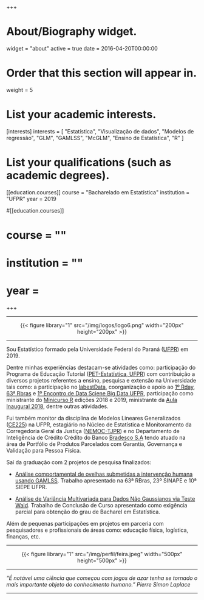 +++
# About/Biography widget.
widget = "about"
active = true
date = 2016-04-20T00:00:00

# Order that this section will appear in.
weight = 5

# List your academic interests.
[interests]
  interests = [
    "Estatística",
    "Visualização de dados",
    "Modelos de regressão",
    "GLM",
    "GAMLSS",
    "McGLM",
    "Ensino de Estatística",
    "R"
  ]

# List your qualifications (such as academic degrees).
[[education.courses]]
  course = "Bacharelado em Estatística"
  institution = "UFPR"
  year = 2019

#[[education.courses]]
#  course = ""
#  institution = ""
#  year =  
  
+++

---

<center>
{{< figure library="1" src="/img/logos/logo6.png" width="200px" height="200px" >}}
</center>

---

Sou Estatístico formado pela Universidade Federal do Paraná ([UFPR][ufpr]) em 2019. 

Dentre minhas experiências destacam-se atividades como: 
participação do Programa de Educação Tutorial ([PET-Estatística, UFPR][pet])
com contribuição a diversos projetos referentes a ensino, pesquisa e extensão na Universidade tais como: a participação no [labestData][ld], coorganização e apoio ao [1º Rday][rday], [63ª Rbras][rbras] e [1º Encontro de Data Sciene Big Data UFPR][dsbd], participação como ministrante do [Minicurso R][minicurso] edições 2018 e 2019, ministrante da [Aula Inaugural 2018][pse], dentre outras atividades. 

Fui também monitor da disciplina de Modelos Lineares Generalizados ([CE225][glm]) na UFPR, estagiário no Núcleo de Estatística e Monitoramento da Corregedoria Geral da Justiça ([NEMOC-TJPR][nemoc]) e no Departamento de Inteligência de Crédito Crédito do Banco [Bradesco S.A][bradesco] tendo atuado na área de Portfólio de Produtos Parcelados com Garantia, Governança e Validação para Pessoa Física.

Saí da graduação com 2 projetos de pesquisa finalizados:

 - [Análise comportamental de ovelhas submetidas a intervenção humana usando GAMLSS][ic]. Trabalho apresentado na 63ª RBras, 23º SINAPE e 10ª SIEPE UFPR.
 
 - [Análise de Variância Multivariada para Dados Não Gaussianos via Teste Wald][tcc]. Trabalho de Conclusão de Curso apresentado como exigência parcial para obtenção do grau de Bacharel em Estatística.

Além de pequenas participações em projetos em parceria com pesquisadores e profissionais de áreas como: educação física, logística, finanças, etc.

---

<center>
{{< figure library="1" src="/img/perfil/feira.jpeg" width="500px" height="500px" >}}
</center>

---

*“É notável uma ciência que começou com jogos de azar tenha se tornado o mais importante objeto do conhecimento humano.” Pierre Simon Laplace*

---

[pet]: https://pet-estatistica.github.io/site/

[nemoc]: https://www.tjpr.jus.br/corregedoria?p_p_id=36&p_p_lifecycle=0&p_p_state=maximized&p_p_mode=view&_36_struts_action=%2Fwiki%2Fview&p_r_p_185834411_nodeName=CORREGEDORIA-GERAL+DA+JUSTI%C3%87A&p_r_p_185834411_title=16.+NEMOC&p_r_p_185834411_nodeId=176942

[ufpr]: http://www.ufpr.br/portalufpr/

[glm]: https://docs.ufpr.br/~taconeli/CE22518/CE22518.html

[ld]: https://gitlab.c3sl.ufpr.br/pet-estatistica/labestData

[gamlss]: http://www.gamlss.com/

[sjp]: http://www.sjp.pr.gov.br/secretarias/secretaria-esporte-e-lazer/

[bradesco]: https://banco.bradesco/html/classic/index.shtm

[rday]: http://rday.leg.ufpr.br/

[rbras]: http://www.rbras.org.br/rbras63

[minicurso]: https://pet-estatistica.github.io/site/minicurso_r/

[pse]:https://pet-estatistica.github.io/site/aula_inaug/

[dsbd]:http://dsbd.leg.ufpr.br/evento/

[ic]: https://lineu96.github.io/st/projects/gamlss/

[tcc]: https://lineu96.github.io/st/projects/manova/